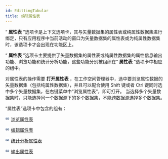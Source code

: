 ```yaml
---
id: EdittingTabular
title: 编辑属性表
---
```

“ **属性表**
”选项卡是上下文选项卡，其与矢量数据集的属性表或纯属性数据集进行绑定，只有应用程序中当前活动的窗口为矢量数据集的属性表或为纯属性数据集时，该选项卡才会出现在功能区上。

“ **属性表** ”选项卡主要提供了矢量数据集的属性表或纯属性数据集的属性信息输出功能、浏览功能和统计分析功能，这些功能分别被组织在“ **属性表**
”选项卡中相应的组中。

对属性表的操作需要 **打开属性表** ，在工作空间管理器中，选中要浏览属性数据的矢量数据集（包括纯属性数据集），并且可以配合使用 Shift 键或者
Ctrl 键同时选中多个矢量数据集，在右键菜单中“浏览属性表”，即可打开。
当选择多个矢量数据集时，只能选择同一个数据源下的多个数据集，不能跨数据源选择多个数据集。

“属性表”选项卡中包含的组有：

![](../../img/smalltitle.png) [浏览属性表](Browsegroup.html)

![](../../img/smalltitle.png) [编辑属性表](Editgroup.html)

![](../../img/smalltitle.png) [统计分析属性表](StatisticAnalystgroup.html)

![](../../img/smalltitle.png) [输出属性表](DatasetButton.html)

